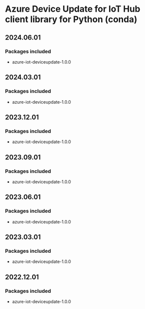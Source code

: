 # Azure Device Update for IoT Hub client library for Python (conda)

## 2024.06.01

### Packages included

- azure-iot-deviceupdate-1.0.0

## 2024.03.01

### Packages included

- azure-iot-deviceupdate-1.0.0

## 2023.12.01

### Packages included

- azure-iot-deviceupdate-1.0.0

## 2023.09.01

### Packages included

- azure-iot-deviceupdate-1.0.0

## 2023.06.01

### Packages included

- azure-iot-deviceupdate-1.0.0

## 2023.03.01

### Packages included

- azure-iot-deviceupdate-1.0.0

## 2022.12.01

### Packages included

- azure-iot-deviceupdate-1.0.0
